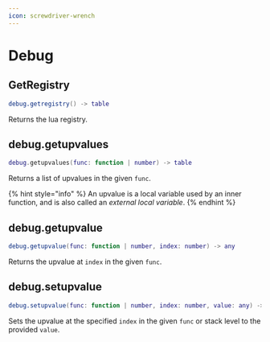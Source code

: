 ```yaml
---
icon: screwdriver-wrench
---
```


# Debug

## GetRegistry

```lua
debug.getregistry() -> table
```

Returns the lua registry.

## debug.getupvalues

```lua
debug.getupvalues(func: function | number) -> table
```

Returns a list of upvalues in the given `func`.

{% hint style="info" %}
An upvalue is a local variable used by an inner function, and is also called an _external local variable_.
{% endhint %}

## debug.getupvalue

```lua
debug.getupvalue(func: function | number, index: number) -> any
```

Returns the upvalue at `index` in the given `func`.

## debug.setupvalue

```lua
debug.setupvalue(func: function | number, index: number, value: any) -> nil
```

Sets the upvalue at the specified `index` in the given `func` or stack level to the provided `value`.
